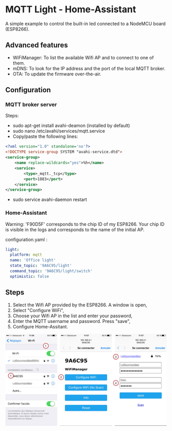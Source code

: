 # MQTT Light - Home-Assistant
A simple example to control the built-in led connected to a NodeMCU board (ESP8266).

## Advanced features
- WiFiManager: To list the available Wifi AP and to connect to one of them.
- mDNS:        To look for the IP address and the port of the local MQTT broker.
- OTA:         To update the firmware over-the-air.

## Configuration
### MQTT broker server
Steps:
- sudo apt-get install avahi-deamon (installed by default)
- sudo nano /etc/avahi/services/mqtt.service
- Copy/paste the following lines:
```xml
<?xml version="1.0" standalone='no'?>
<!DOCTYPE service-group SYSTEM "avahi-service.dtd">
<service-group>
    <name replace-wildcards="yes">%h</name>
    <service>
        <type>_mqtt._tcp</type>
        <port>1883</port>
    </service>
</service-group>
```
- sudo service avahi-daemon restart

### Home-Assistant
Warning: 'F90D5F' corresponds to the chip ID of my ESP8266.
Your chip ID is visible in the logs and corresponds to the name of the initial AP.

configuration.yaml :
```yaml
light:
  platform: mqtt
  name: 'Office light'
  state_topic: '9A6C95/light'
  command_topic: '9A6C95/light/switch'
  optimistic: false
```

## Steps
1. Select the Wifi AP provided by the ESP8266. A window is open,
2. Select "Configure WiFi",
3. Choose your Wifi AP in the list and enter your password,
4. Enter the MQTT username and password. Press "save",
5. Configure Home-Assitant.

![Schematic](Schematic.jpg)

